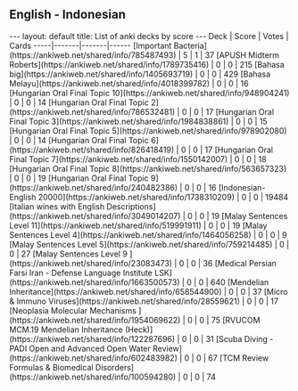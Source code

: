 <h2>English  -  Indonesian</h2>
---
layout: default
title: List of anki decks by score
---
Deck | Score | Votes | Cards
-----|-------|-------|------
[Important Bacteria](https://ankiweb.net/shared/info/785487493) | 5 | 1 | 37
[APUSH Midterm Roberts](https://ankiweb.net/shared/info/1789735416) | 0 | 0 | 215
[Bahasa big](https://ankiweb.net/shared/info/1405693719) | 0 | 0 | 429
[Bahasa Melayu](https://ankiweb.net/shared/info/4018399782) | 0 | 0 | 16
[Hungarian Oral Final Topic 10](https://ankiweb.net/shared/info/948904241) | 0 | 0 | 14
[Hungarian Oral Final Topic 2](https://ankiweb.net/shared/info/786532481) | 0 | 0 | 17
[Hungarian Oral Final Topic 3](https://ankiweb.net/shared/info/1984838861) | 0 | 0 | 15
[Hungarian Oral Final Topic 5](https://ankiweb.net/shared/info/978902080) | 0 | 0 | 14
[Hungarian Oral Final Topic 6](https://ankiweb.net/shared/info/826418419) | 0 | 0 | 17
[Hungarian Oral Final Topic 7](https://ankiweb.net/shared/info/1550142007) | 0 | 0 | 18
[Hungarian Oral Final Topic 8](https://ankiweb.net/shared/info/563657323) | 0 | 0 | 19
[Hungarian Oral Final Topic 9](https://ankiweb.net/shared/info/240482386) | 0 | 0 | 16
[Indonesian-English 20000](https://ankiweb.net/shared/info/1738310209) | 0 | 0 | 19484
[Italian wines with English Descriptions](https://ankiweb.net/shared/info/3049014207) | 0 | 0 | 19
[Malay Sentences Level 11](https://ankiweb.net/shared/info/519991911) | 0 | 0 | 19
[Malay Sentences Level 4](https://ankiweb.net/shared/info/1464056258) | 0 | 0 | 9
[Malay Sentences Level 5](https://ankiweb.net/shared/info/759214485) | 0 | 0 | 27
[Malay Sentences Level 9 ](https://ankiweb.net/shared/info/23083473) | 0 | 0 | 36
[Medical Persian Farsi Iran - Defense Language Institute LSK](https://ankiweb.net/shared/info/1663500573) | 0 | 0 | 640
[Mendelian Inheritance](https://ankiweb.net/shared/info/658544900) | 0 | 0 | 37
[Micro & Immuno Viruses](https://ankiweb.net/shared/info/28559621) | 0 | 0 | 17
[Neoplasia Molecular Mechanisms ](https://ankiweb.net/shared/info/1954069622) | 0 | 0 | 75
[RVUCOM MCM.19 Mendelian Inheritance (Heck)](https://ankiweb.net/shared/info/122287696) | 0 | 0 | 31
[Scuba Diving - PADI Open and Advanced Open Water Review](https://ankiweb.net/shared/info/602483982) | 0 | 0 | 67
[TCM Review Formulas & Biomedical Disorders](https://ankiweb.net/shared/info/100594280) | 0 | 0 | 74
